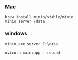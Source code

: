 ### Mac

```
brew install minio/stable/minio
minio server /data
```

### windows

```
minio.exe server C:\data
```

```
uvicorn main:app --reload
```
